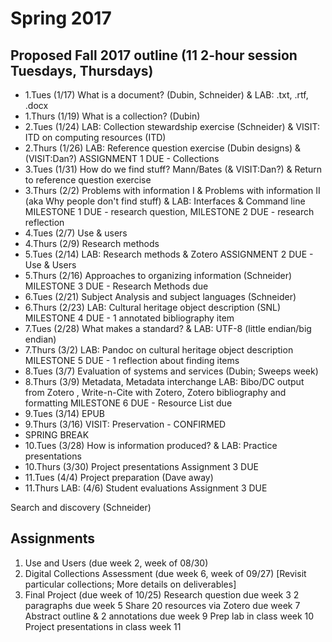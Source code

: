 # Spring 2017

## Proposed Fall 2017 outline (11 2-hour session Tuesdays, Thursdays)
- 1.Tues (1/17)  What is a document? (Dubin, Schneider) & LAB: .txt, .rtf, .docx
- 1.Thurs (1/19) What is a collection? (Dubin)
- 2.Tues (1/24) LAB: Collection stewardship exercise (Schneider) & VISIT: ITD on computing resources (ITD) 
- 2.Thurs (1/26) LAB: Reference question exercise (Dubin designs) & (VISIT:Dan?) ASSIGNMENT 1 DUE - Collections 
- 3.Tues (1/31) How do we find stuff? Mann/Bates (& VISIT:Dan?) & Return to reference question exercise
- 3.Thurs (2/2) Problems with information I & Problems with information II (aka Why people don't find stuff) & LAB: Interfaces & Command line MILESTONE 1 DUE - research question, MILESTONE 2 DUE - research reflection
- 4.Tues (2/7)  Use & users            
- 4.Thurs (2/9) Research methods         
- 5.Tues (2/14) LAB: Research methods  & Zotero  ASSIGNMENT 2 DUE - Use & Users
- 5.Thurs (2/16) Approaches to organizing information   (Schneider) MILESTONE 3 DUE - Research Methods due
- 6.Tues (2/21) Subject Analysis and subject languages (Schneider) 
- 6.Thurs (2/23) LAB: Cultural heritage object description (SNL) MILESTONE 4 DUE - 1 annotated bibliography item
- 7.Tues (2/28) What makes a standard? & LAB: UTF-8 (little endian/big endian)
- 7.Thurs (3/2) LAB: Pandoc on cultural heritage object description MILESTONE 5 DUE - 1 reflection about finding items
- 8.Tues (3/7) Evaluation of systems and services     (Dubin; Sweeps week) 
- 8.Thurs (3/9) Metadata, Metadata interchange LAB: Bibo/DC output from Zotero , Write-n-Cite with Zotero, Zotero bibliography and formatting MILESTONE 6 DUE - Resource List due
- 9.Tues (3/14) EPUB 
- 9.Thurs (3/16) VISIT: Preservation - CONFIRMED
- SPRING BREAK
- 10.Tues (3/28) How is information produced? & LAB: Practice presentations
- 10.Thurs (3/30) Project presentations Assignment 3 DUE
- 11.Tues (4/4) Project preparation (Dave away)
- 11.Thurs LAB: (4/6) Student evaluations Assignment 3 DUE


 Search and discovery                   (Schneider)
 
## Assignments
1. Use and Users (due week 2, week of 08/30)
2. Digital Collections Assessment (due week 6, week of 09/27) [Revisit particular collections; More details on deliverables]
3. Final Project (due week of 10/25)
Research question due week 3
2 paragraphs due week 5
Share 20 resources via Zotero due week 7
Abstract outline & 2 annotations due week 9
Prep lab in class week 10
Project presentations in class week 11
